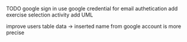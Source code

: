 TODO
    google sign in
    use google credential for email authetication
    add exercise selection activity
    add UML
    
improve users table data -> inserted name from google account is more precise
